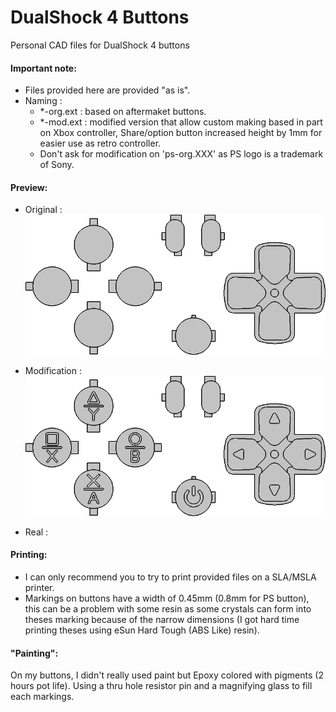 # DualShock 4 Buttons
Personal CAD files for DualShock 4 buttons  
  
#### Important note:
- Files provided here are provided "as is".
- Naming :
   - *-org.ext : based on aftermaket buttons.
   - *-mod.ext : modified version that allow custom making based in part on Xbox controller, Share/option button increased height by 1mm for easier use as retro controller.
   - Don't ask for modification on 'ps-org.XXX' as PS logo is a trademark of Sony.
  
#### Preview:
- Original :  
[![original](img/org.png)](img/org.png)
  
- Modification :  
[![modification](img/mod.png)](img/mod.png)

- Real :  

  
#### Printing:
- I can only recommend you to try to print provided files on a SLA/MSLA printer.  
- Markings on buttons have a width of 0.45mm (0.8mm for PS button), this can be a problem with some resin as some crystals can form into theses marking because of the narrow dimensions (I got hard time printing theses using eSun Hard Tough (ABS Like) resin).  
  
#### "Painting":
On my buttons, I didn't really used paint but Epoxy colored with pigments (2 hours pot life). Using a thru hole resistor pin and a magnifying glass to fill each markings.  
